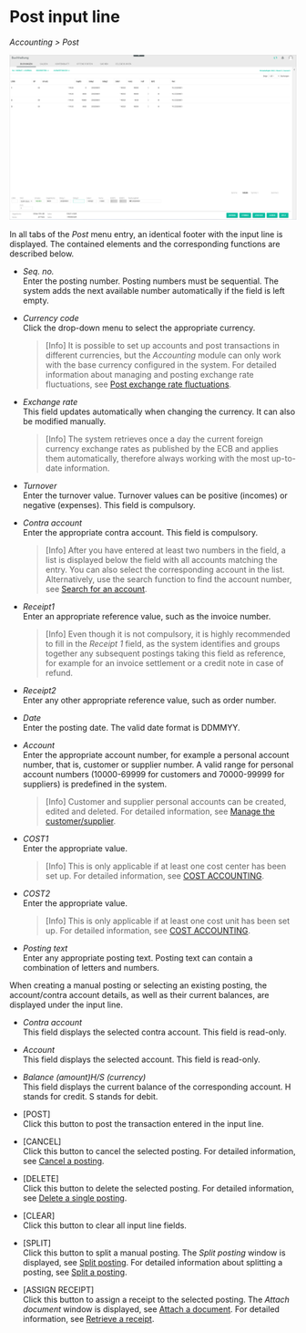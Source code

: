 # Post input line

*Accounting > Post*

![Post](../../Assets/Screenshots/RetailSuiteAccounting/Book/Bookings/Bookings.png "[Post]")

In all tabs of the *Post* menu entry, an identical footer with the input line is displayed. The contained elements and the corresponding functions are described below.

- *Seq. no.*  
 Enter the posting number. Posting numbers must be sequential. The system adds the next available number automatically if the field is left empty.

- *Currency code*  
Click the drop-down menu to select the appropriate currency.  

  > [Info] It is possible to set up accounts and post transactions in different currencies, but the *Accounting* module can only work with the base currency configured in the system. For detailed information about managing and posting exchange rate fluctuations, see [Post exchange rate fluctuations](../Operation/12_BookExchangeRateFluctuations.md).

- *Exchange rate*  
This field updates automatically when changing the currency. It can also be modified manually.

  > [Info] The system retrieves once a day the current foreign currency exchange rates as published by the ECB and applies them automatically, therefore always working with the most up-to-date information.

- *Turnover*  
Enter the turnover value. Turnover values can be positive (incomes) or negative (expenses). This field is compulsory.

- *Contra account*  
Enter the appropriate contra account. This field is compulsory.

  > [Info] After you have entered at least two numbers in the field, a list is displayed below the field with all accounts matching the entry. You can also select the corresponding account in the list. Alternatively, use the search function to find the account number, see [Search for an account](../Operation/13_SearchAccounting.md#search-for-an-account).


- *Receipt1*  
Enter an appropriate reference value, such as the invoice number.

  > [Info] Even though it is not compulsory, it is highly recommended to fill in the *Receipt 1* field, as the system identifies and groups together any subsequent postings taking this field as reference, for example for an invoice settlement or a credit note in case of refund.

- *Receipt2*  
Enter any other appropriate reference value, such as order number.

- *Date*  
Enter the posting date. The valid date format is DDMMYY.

- *Account*   
Enter the appropriate account number, for example a personal account number, that is, customer or supplier number. A valid range for personal account numbers (10000-69999 for customers and 70000-99999 for suppliers) is predefined in the system.

  > [Info] Customer and supplier personal accounts can be created, edited and deleted. For detailed information, see [Manage the customer/supplier](../Integration/05_ManageCustomerSupplier.md).

- *COST1*  
Enter the appropriate value.

  > [Info] This is only applicable if at least one cost center has been set up. For detailed information, see [COST ACCOUNTING](./02e_CostAccounting.md).

- *COST2*  
Enter the appropriate value.

  > [Info] This is only applicable if at least one cost unit has been set up. For detailed information, see [COST ACCOUNTING](./02e_CostAccounting.md).

- *Posting text*  
Enter any appropriate posting text. Posting text can contain a combination of letters and numbers.


When creating a manual posting or selecting an existing posting, the account/contra account details, as well as their current balances, are displayed under the input line.

- *Contra account*  
This field displays the selected contra account. This field is read-only.

- *Account*  
This field displays the selected account. This field is read-only.

- *Balance (amount)H/S (currency)*  
This field displays the current balance of the corresponding account. H stands for credit. S stands for debit.


- [POST]    
Click this button to post the transaction entered in the input line.

- [CANCEL]  
Click this button to cancel the selected posting. For detailed information, see [Cancel a posting](../Operation/05_CancelBooking.md).

- [DELETE]    
Click this button to delete the selected posting. For detailed information, see [Delete a single posting](../Operation/06_DeleteBookings.md#delete-a-single-posting).

- [CLEAR]    
Click this button to clear all input line fields.

- [SPLIT]    
Click this button to split a manual posting. The *Split posting* window is displayed, see [Split posting](#split-posting). For detailed information about splitting a posting, see [Split a posting](../Operation/09_SplitBooking.md).

- [ASSIGN RECEIPT]  
Click this button to assign a receipt to the selected posting. The *Attach document* window is displayed, see [Attach a document](#attach-document). For detailed information, see [Retrieve a receipt](../Operation/10_ManageReceipts.md#retrieve-a-receipt).
